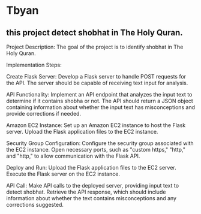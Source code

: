 # Tbyan

## this project detect shobhat in The Holy Quran.


Project Description:
The goal of the project is to identify shobhat in The Holy Quran.

Implementation Steps:

Create Flask Server:
Develop a Flask server to handle POST requests for the API.
The server should be capable of receiving text input for analysis.

API Functionality:
Implement an API endpoint that analyzes the input text to determine if it contains shobha or not.
The API should return a JSON object containing information about whether the input text has misconceptions and provide corrections if needed.

Amazon EC2 Instance:
Set up an Amazon EC2 instance to host the Flask server.
Upload the Flask application files to the EC2 instance.

Security Group Configuration:
Configure the security group associated with the EC2 instance.
Open necessary ports, such as "custom https," "http," and "http," to allow communication with the Flask API.

Deploy and Run:
Upload the Flask application files to the EC2 server.
Execute the Flask server on the EC2 instance.

API Call:
Make API calls to the deployed server, providing input text to detect shobhat.
Retrieve the API response, which should include information about whether the text contains misconceptions and any corrections suggested.
